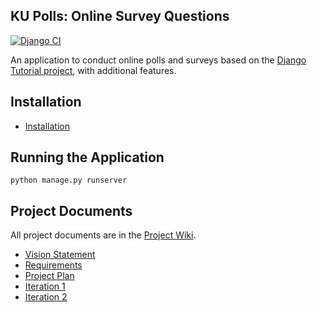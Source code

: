 ## KU Polls: Online Survey Questions 
[![Django CI](https://github.com/caneledip/ku-polls/actions/workflows/django.yml/badge.svg)](https://github.com/caneledip/ku-polls/actions/workflows/django.yml)

An application to conduct online polls and surveys based
on the [Django Tutorial project](https://docs.djangoproject.com/en/5.1/intro/tutorial01/), with
additional features.

## Installation

- [Installation](../../wiki/Installation)

## Running the Application

```
python manage.py runserver
```

## Project Documents

All project documents are in the [Project Wiki](../../wiki/Home).

- [Vision Statement](../../wiki/Vision%20Statement)
- [Requirements](../../wiki/Requirements)
- [Project Plan](../../wiki/Project%20Plan)
- [Iteration 1](../../wiki/Iteration%201)
- [Iteration 2](../../wiki/Iteration%202)
